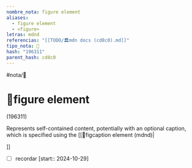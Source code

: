 ```yaml
---
nombre_nota: figure element
aliases:
  - figure element
  - <figure>
letras: mdnd
referencias: "[[TODO/🏛️mdn docs (cd8c0).md]]"
tipo_nota: 📑
hash: "196311"
parent_hash: cd8c0
---
```


#nota/📑

# 📑figure element
<div class="hash">(196311)</div>

Represents self-contained content, potentially with an optional caption, which is specified using the [[📑figcaption element (mdnd)|<figcaption>]]

- [ ] recordar  [start:: 2024-10-29]
